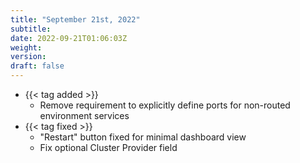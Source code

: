 ```yaml
---
title: "September 21st, 2022"
subtitle:
date: 2022-09-21T01:06:03Z
weight:
version:
draft: false
---
```


<!-- Available tags are: added, changed, deprecated, removed, fixed, performance, security -->
- {{< tag added >}}
    - Remove requirement to explicitly define ports for non-routed environment services
- {{< tag fixed >}}
    - "Restart" button fixed for minimal dashboard view
    - Fix optional Cluster Provider field
